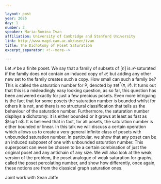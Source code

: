 ```yaml
---

layout: post
year: 2025
day: 1
number: 3
speaker: Maria-Romina Ivan
affiliation: University of Cambridge and Stanford University
link: http://www.magd.cam.ac.uk/user/ivan
title: The Dichotomy of Poset Saturation
excerpt_separator: <!--more-->

---
```


Let $\mathcal P$ be a finite poset. We say that a family of subsets of $[n]$ is $\mathcal P$-saturated if the family does not contain an induced copy of $\mathcal P$, but adding any other new set to the family creates such a copy. How small can such a family be? This is called the saturation number for P, denoted by $\text{sat}^*(n, \mathcal P)$. It turns out that this is a misleadingly easy looking question, as so far, this question has been answered exactly for just a few precious posets. Even more intriguing is the fact that for some posets the saturation number is bounded whilst for others it is not, and there is no structural classification that tells us the behaviour of the saturation number. Furthermore, the saturation number displays a dichotomy: it is either bounded or it grows at least as fast as $\sqrt n$. It is believed that in fact, for all posets, the saturation number is either bounded or linear.
In this talk we will discuss a certain operation which allows us to create a very general infinite class of posets with unbounded saturation number. In particular, we show that any poset can be an induced subposet of one with unbounded saturation number. This superposet can even be chosen to be a certain combination of just the original poset and any antichain of any size. We will also look at the weak version of the problem, the poset analogue of weak saturation for graphs, called the poset percolating number, and show how differently, once again, these notions are from the classical graph saturation ones.

Joint work with Sean Jaffe

<!--more-->
